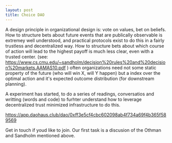 ```yaml
---
layout: post
title: Choice DAO
---
```



A design principle in organizational design is: vote on values, bet on beliefs.
How to structure bets about future events that are publically observable is extremey well understood, and practical protocols exist to do this in a fairly trustless and decentralized way.
How to structure bets about which course of action will lead to the highest payoff is much less clear, even with a trusted center. (see: https://www.cs.cmu.edu/~sandholm/decision%20rules%20and%20decision%20markets.AAMAS10.pdf )
often organizations need not some static property of the future (who will win X, will Y happen) but a index over the optimal action and it's expected outcome distribution (for downstream planning).

A experiment has started, to do a series of readings, conversatios and writting (words and code) to furhter understand how to leverage decentralized trust minimized infrastructure to do this.


https://app.daohaus.club/dao/0xff3e5cf4cbc602098ab4f734a69f4b365f589569

Get in touch if youd like to join. Our first task is a discusion of the Othman and Sandholm mentioned above.

